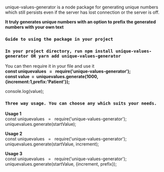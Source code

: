unique-values-generator is a node package for generating unique numbers which still persists even if the server has lost connection or the server is off.

 <b>It truly generates unique numbers with an option to prefix the generated numbers with your own text</b><br/>



### `Guide to using the package in your project` 
### `In your project directory, run npm install unique-values-generator OR yarn add unique-values-generator`

You can then require it in your file and use it<br/>
<b>const uniquevalues &nbsp; = &nbsp; require('unique-values-generator');</b><br/>
<b>const value  &nbsp;=&nbsp;   uniquevalues.generate(1000,{increment:1,prefix:'Patient'});</b><br/>

console.log(value); <!--- Patient1000, Patient1001, Patient1002, ... -->

### `Three way usage. You can choose any which suits your needs.` 
<b>Usage 1</b><br/>
const uniquevalues &nbsp; = &nbsp; require('unique-values-generator');<br/>
 uniquevalues.generate(startValue); <!--- let num = uniquevalues.generate(100) // // returns series of unique number on every call --> <br/>
 



<b>Usage 2</b><br/>
const uniquevalues &nbsp; = &nbsp; require('unique-values-generator');<br/>
uniquevalues.generate(startValue, increment);  <!--- let num = uniquevalues.generate(100) // returns series of unique number on every call--><br/>


<b>Usage 3</b><br/>
const uniquevalues &nbsp; = &nbsp; require('unique-values-generator');<br/>
uniquevalues.generate(startValue, {increment, prefix}); <!--- let num = uniquevalues.generate({increment: 1000, prefix: 'Patient'}) // Patient1000, Patient1001, Patient1002, ...--> <br/>
